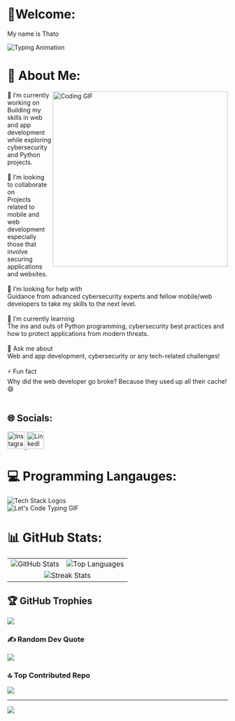 
# 🎉Welcome:
My name is Thato <p align="left">
  <img src="https://readme-typing-svg.demolab.com?font=Fira+Code&size=30&duration=3000&pause=1000&color=22F729&width=435&lines=Heyy+%F0%9F%91%8B;Code+Securely+%F0%9F%94%92;Hack+The+Planet+%F0%9F%92%BB" alt="Typing Animation">
</p>


# 💫 About Me:
<img align="right" src="https://media.giphy.com/media/L1R1tvI9svkIWwpVYr/giphy.gif" width="400" alt="Coding GIF">

🔭 I’m currently working on<br>Building my skills in web and app development while exploring cybersecurity and Python projects.<br><br>👯 I’m looking to collaborate on<br>Projects related to mobile and web development especially those that involve securing applications and websites.<br><br>🤝 I’m looking for help with <br>Guidance from advanced cybersecurity experts and fellow mobile/web developers to take my skills to the next level.<br><br>🌱 I’m currently learning<br>The ins and outs of Python programming, cybersecurity best practices and how to protect applications from modern threats.<br><br>💬 Ask me about <br>Web and app development, cybersecurity or any tech-related challenges!<br><br>⚡ Fun fact  <br>Why did the web developer go broke? Because they used up all their cache! 😄<br><br>

## 🌐 Socials:
<div align="left">

  <a href="https://www.instagram.com/tjkiller_rsa/" target="_blank">
    <img src="https://img.icons8.com/color/48/000000/instagram-new--v1.png" width="40" alt="Instagram Logo" /> 
  </a>

  <a href="https://www.linkedin.com/in/thato-motsepe-7a61232b8" target="_blank">
    <img src="https://img.icons8.com/color/48/000000/linkedin.png" width="40" alt="LinkedIn Logo" /> 
  </a>

</div>

# 💻 Programming Langauges:
<div align="left">
<img src="https://skillicons.dev/icons?i=cs,kotlin,java,python,azure,dotnet,angular,mongodb,firebase,mssql" alt="Tech Stack Logos" />
</div>
<div align="left">
  <img src="https://readme-typing-svg.herokuapp.com/?lines=Let's%20Code!;Keep%20Coding!;Build%20Secure%20Apps!&center=true&width=500&height=50&color=00FF00&vCenter=true&size=30" alt="Let's Code Typing GIF">
</div>


# 📊 GitHub Stats:
<table>
  <tr>
    <td><img src="https://github-readme-stats.vercel.app/api?username=TJkiller&theme=dark&hide_border=false&include_all_commits=false&count_private=false" alt="GitHub Stats"></td>
    <td><img src="https://github-readme-stats.vercel.app/api/top-langs/?username=TJkiller&theme=dark&hide_border=false&include_all_commits=false&count_private=false&layout=compact" alt="Top Languages"></td>
  </tr>
  <tr>
    <td colspan="2" style="text-align: center"><img src="https://nirzak-streak-stats.vercel.app/?user=TJkiller&theme=dark&hide_border=false" alt="Streak Stats"></td>
  </tr>
</table>


## 🏆 GitHub Trophies
![](https://github-profile-trophy.vercel.app/?username=TJkiller&theme=radical&no-frame=false&no-bg=true&margin-w=4)

### ✍️ Random Dev Quote
![](https://quotes-github-readme.vercel.app/api?type=horizontal&theme=radical)

### 🔝 Top Contributed Repo
![](https://github-contributor-stats.vercel.app/api?username=TJkiller&limit=5&theme=dark&combine_all_yearly_contributions=true)

---
[![](https://visitcount.itsvg.in/api?id=TJkiller&icon=0&color=0)](https://visitcount.itsvg.in)
